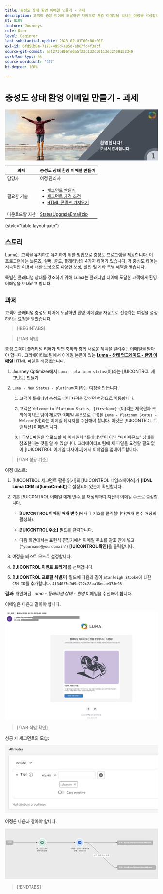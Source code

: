 ```yaml
---
title: 충성도 상태 환영 이메일 만들기 - 과제
description: 고객이 충성 티어에 도달하면 자동으로 환영 이메일을 보내는 여정을 작성합니다.
kt: 8109
feature: Journeys
role: User
level: Beginner
last-substantial-update: 2023-02-01T00:00:00Z
exl-id: 6fd58b8e-7178-495d-a85d-eb67fc4f3acf
source-git-commit: aaf273b8b6fe0a5f33c132cc0113ec2460152349
workflow-type: ht
source-wordcount: '427'
ht-degree: 100%

---
```


# 충성도 상태 환영 이메일 만들기 - 과제

![충성도 상태 환영 이메일 - 과제 배너](/help/challenges/assets/email-assets/luma-transactional-onboarding-1.png)

| 과제 | 충성도 상태 환영 이메일 만들기 |
|---|---|
| 담당자 | 여정 관리자 |
| 필요한 기술 | <ul><li>[세그먼트 만들기](https://experienceleague.adobe.com/docs/journey-optimizer-learn/tutorials/profiles-segments-subscriptions/create-segments.html?lang=ko)</li> <li>[세그먼트 자격 조건](https://experienceleague.adobe.com/docs/journey-optimizer-learn/tutorials/create-journeys/use-case-read-segment-qualification.html?lang=ko)</li><li>[HTML 콘텐츠 가져오기](https://experienceleague.adobe.com/docs/journey-optimizer-learn/tutorials/email-channel/import-and-author-html-email-content.html?lang=ko)</li></ul> |
| 다운로드할 자산 | [StatusUpgradeEmail.zip](/help/challenges/assets/email-assets/StatusUpgradeEmail.zip) |

{style="table-layout:auto"}

## 스토리

Luma는 고객을 유치하고 유지하기 위한 방법으로 충성도 프로그램을 제공합니다. 이 프로그램에는 브론즈, 실버, 골드, 플래티넘의 4가지 티어가 있습니다. 각 충성도 티어는 지속적인 이용에 대한 보상으로 다양한 보상, 할인 및 기타 특별 혜택을 받습니다.

특별한 플래티넘 상태를 강조하기 위해 Luma는 플래티넘 티어에 도달한 고객에게 환영 이메일을 보내려고 합니다.

## 과제

고객이 플래티넘 충성도 티어에 도달하면 환영 이메일을 자동으로 전송하는 여정을 설정하라는 요청을 받았습니다.

>[!BEGINTABS]

>[!TAB 작업]

충성 고객이 플래티넘 티어가 되면 축하와 함께 새로운 혜택을 알려주는 이메일을 받아야 합니다. 크리에이티브 팀에서 이메일 본문이 있는 **[Luma - 상태 업그레이드 - 환영 이메일](/help/challenges/assets/email-assets/StatusUpgradeEmail.zip)** HTML 파일을 제공했습니다.

1. Journey Optimizer에서 `Luma - platinum status`(이)라는 [!UICONTROL 세그먼트] 만들기

1. `Luma - New Status - platinum`(이)라는 여정을 만듭니다.

   1. 고객이 플래티넘 충성도 티어 자격을 갖추면 여정으로 이동합니다.

   1. 고객은 `Welcome to Platinum Status, {firstName}!`(이)라는 제목란과 크리에이티브 팀이 제공한 이메일 본문으로 구성된 `Luma - Platinum Status - Welcome`(이)라는 이메일 메시지를 수신해야 합니다. 이것은 [!UICONTROL 트랜잭션] 이메일입니다.

   1. HTML 파일을 업로드할 때 이메일이 “플래티넘”이 아닌 “다이아몬드” 상태를 참조한다는 것을 알 수 있습니다. 크리에이티브 팀에 새 파일을 요청할 필요 없이 [!UICONTROL 이메일 디자이너]에서 이메일을 업데이트합니다.

>[!TAB 성공 기준]

여정 테스트:

1. [!UICONTROL 세그먼트 활동 읽기]의 [!UICONTROL 네임스페이스]가 **[!DNL Luma CRM id(lumaCrmId)]**&#x200B;로 설정되어 있는지 확인합니다.

1. 기본 [!UICONTROL 이메일 매개 변수]를 재정의하여 자신의 이메일 주소로 설정합니다.
   * **[!UICONTROL 이메일 매개 변수]**&#x200B;에서 T 기호를 클릭합니다(매개 변수 재정의 활성화).

   * **[!UICONTROL 주소]** 필드를 클릭합니다.

   * 다음 화면에서는 표현식 편집기에서 이메일 주소를 괄호 안에 넣고(`"yourname@yourdomain"`) **[!UICONTROL 확인]**&#x200B;을 클릭합니다.

1. 여정을 테스트 모드로 설정합니다.

1. **[!UICONTROL 이벤트 트리거]**&#x200B;를 선택합니다.

1. **[!UICONTROL 프로필 식별자]** 필드에 다음과 같이 `Stanleigh Stooke`에 대한 `CRM ID`를 추가합니다. `4f34057d9d9e792c28ba18ecae378e98`

**결과:** 개인화된 *Luma - 플래티넘 상태 - 환영* 이메일을 수신해야 합니다.

이메일은 다음과 같아야 합니다.

![Luma - 상태 업그레이드 - 환영 이메일](/help/challenges/assets/status-upgrade-welcome-email.png)

>[!TAB 작업 확인]

성공 시 세그먼트의 모습:

![Luma - 플래티넘 상태 - 세그먼트](/help/challenges/assets/segment-luma-platinum-status.png)

여정은 다음과 같아야 합니다.

![플래티넘-상태-업그레이드-여정](/help/challenges/assets/journey-luma-status-upgrade.png)

>[!ENDTABS]
